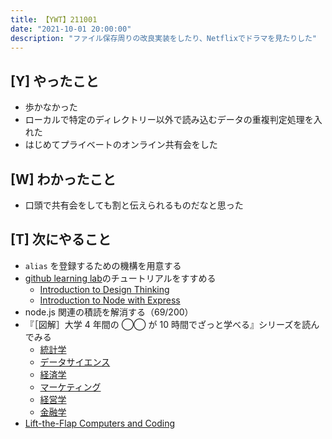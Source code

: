 ```yaml
---
title: 【YWT】211001
date: "2021-10-01 20:00:00"
description: "ファイル保存周りの改良実装をしたり、Netflixでドラマを見たりした"
---
```


## [Y] やったこと

- 歩かなかった
- ローカルで特定のディレクトリー以外で読み込むデータの重複判定処理を入れた
- はじめてプライベートのオンライン共有会をした

## [W] わかったこと

- 口頭で共有会をしても割と伝えられるものだなと思った

## [T] 次にやること

- `alias` を登録するための機構を用意する
- [github learning lab](https://lab.github.com/githubtraining)のチュートリアルをすすめる
  - [Introduction to Design Thinking](https://lab.github.com/githubtraining/introduction-to-design-thinking)
  - [Introduction to Node with Express](https://lab.github.com/everydeveloper/introduction-to-node-with-express)
- node.js 関連の積読を解消する（69/200）
- 『［図解］大学 4 年間の ◯◯ が 10 時間でざっと学べる』シリーズを読んでみる
  - [統計学](https://www.amazon.co.jp/dp/B07PXB4NN9)
  - [データサイエンス](https://www.amazon.co.jp/dp/B07XNW3TQM)
  - [経済学](https://www.amazon.co.jp/dp/B01KNLFHH6)
  - [マーケティング](https://www.amazon.co.jp/dp/B07BNC2SV3)
  - [経営学](https://www.amazon.co.jp/dp/B071SKDF3L)
  - [金融学](https://www.amazon.co.jp/dp/B07BB6Z7FW)
- [Lift-the-Flap Computers and Coding](https://www.amazon.co.jp/dp/1409591514)

<!-- https://twitter.com/camomile_cafe/status/1443932138366070790?s=20 -->
